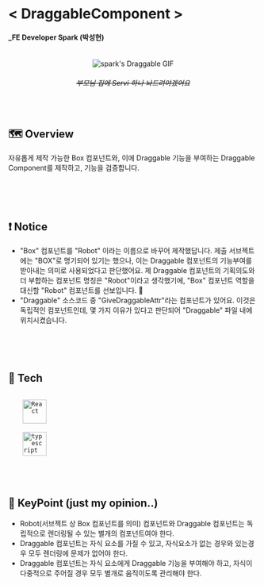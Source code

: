 # < DraggableComponent >

#### _FE Developer Spark (박성현)

<br/>
  
  <div align="center">
    <img src="" alt="spark's Draggable GIF"/>
  
  ###### ~~_부모님 집에 Servi 하나 놔드려야겠어요_~~
  </div>
</div>

<br/>


## 🗺️ Overview
자유롭게 제작 가능한 Box 컴포넌트와, 이에 Draggable 기능을 부여하는
Draggable Component를 제작하고, 기능을 검증합니다.

<br/>
<br/>
<br/>

## ❗️ Notice

- "Box" 컴포넌트를 "Robot" 이라는 이름으로 바꾸어 제작했답니다. 제출 서브젝트에는 "BOX"로 명기되어 있기는 했으나, 이는 Draggable 컴포넌트의 기능부여를 받아내는 의미로 사용되었다고 판단했어요. 제 Draggable 컴포넌트의 기획의도와 더 부합하는 컴포넌트 명칭은 "Robot"이라고 생각했기에, "Box" 컴포넌트 역할을 대신할 "Robot" 컴포넌트를 선보입니다. 🤖
- "Draggable" 소스코드 중 "GiveDraggableAttr"라는 컴포넌트가 있어요. 이것은 독립적인 컴포넌트인데, 몇 가지 이유가 있다고 판단되어 "Draggable" 파일 내에 위치시켰습니다. 

<br/>
<br/>
<br/>

## 🧰 Tech


<code>
    <img src="https://img.shields.io/badge/React-20232A?style=for-the-badge&logo=react&logoColor=61DAFB" height="48" alt="React"/>
</code>

<code>
    <img src="https://img.shields.io/badge/TypeScript-007ACC?style=for-the-badge&logo=typescript&logoColor=white" height="48" alt="typescript"/>
</code>

  
<br/>
<br/>
<br/>



## 🔑 KeyPoint (just my opinion..)
- Robot(서브젝트 상 Box 컴포넌트를 의미) 컴포넌트와 Draggable 컴포넌트는 독립적으로 렌더링될 수 있는 별개의 컴포넌트여야 한다.
- Draggable 컴포넌트는 자식 요소를 가질 수 있고, 자식요소가 없는 경우와 있는경우 모두 렌더링에 문제가 없어야 한다.
- Draggable 컴포넌트는 자식 요소에게 Draggable 기능을 부여해야 하고, 자식이 다중적으로 주어질 경우 모두 별개로 움직이도록 관리해야 한다.

<br/>
